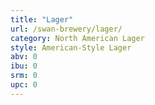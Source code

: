 ```yaml
---
title: "Lager"
url: /swan-brewery/lager/
category: North American Lager
style: American-Style Lager
abv: 0
ibu: 0
srm: 0
upc: 0
---
```


